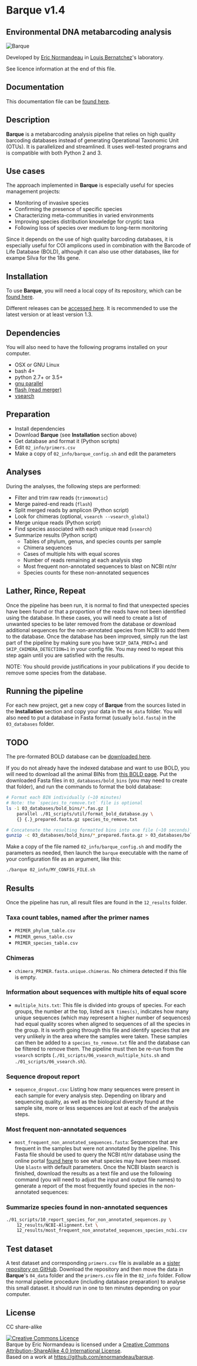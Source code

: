 # Barque v1.4

## Environmental DNA metabarcoding analysis

![Barque](https://raw.githubusercontent.com/enormandeau/barque/master/00_archive/barque_small.png)

Developed by [Eric Normandeau](https://github.com/enormandeau) in
[Louis Bernatchez](http://www.bio.ulaval.ca/louisbernatchez/presentation.htm)'s
laboratory.

See licence information at the end of this file.

## Documentation

This documentation file can be
[found here](https://github.com/enormandeau/barque/blob/master/README.md).

## Description

**Barque** is a metabarcoding analysis pipeline that relies on high quality
barcoding databases instead of generating Operational Taxonomic Unit (OTUs). It
is parallelized and streamlined. It uses well-tested programs and is compatible
with both Python 2 and 3.

## Use cases

The approach implemented in **Barque** is especially useful for species
management projects:

- Monitoring of invasive species
- Confirming the presence of specific species
- Characterizing meta-communities in varied environments
- Improving species distribution knowledge for cryptic taxa
- Following loss of species over medium to long-term monitoring

Since it depends on the use of high quality barcoding databases, it is
especially useful for COI amplicons used in combination with the Barcode of
Life Database (BOLD), although it can also use other databases, like for
exampe Silva for the 18s gene.

## Installation

To use **Barque**, you will need a local copy of its repository, which can be
[found here](https://github.com/enormandeau/barque/archive/master.zip).

Different releases can be
[accessed here](https://github.com/enormandeau/barque/releases). It is
recommended to use the latest version or at least version 1.3.

## Dependencies

You will also need to have the following programs installed on your computer.

- OSX or GNU Linux
- bash 4+
- python 2.7+ or 3.5+
- [gnu parallel](https://www.gnu.org/software/parallel/)
- [flash (read merger)](https://sourceforge.net/projects/flashpage/)
- [vsearch](https://github.com/torognes/vsearch)

## Preparation

- Install dependencies
- Download **Barque** (see **Installation** section above)
- Get database and format it (Python scripts)
- Edit `02_info/primers.csv`
- Make a copy of `02_info/barque_config.sh` and edit the parameters

## Analyses

During the analyses, the following steps are performed:

- Filter and trim raw reads (`trimmomatic`)
- Merge paired-end reads (`flash`)
- Split merged reads by amplicon (Python script)
- Look for chimeras (optional, `vsearch --vsearch_global`)
- Merge unique reads (Python script)
- Find species associated with each unique read (`vsearch`)
- Summarize results (Python script)
  - Tables of phylum, genus, and species counts per sample
  - Chimera sequences
  - Cases of multiple hits with equal scores
  - Number of reads remaining at each analysis step
  - Most frequent non-annotated sequences to blast on NCBI nt/nr
  - Species counts for these non-annotated sequences

## Lather, Rince, Repeat

Once the pipeline has been run, it is normal to find that unexpected species
have been found or that a proportion of the reads have not been identified
using the database. In these cases, you will need to create a list of unwanted
species to be later removed from the database or download additional sequences
for the non-annotated species from NCBI to add them to the database. Once the
database has been improved, simply run the last part of the pipeline by making
sure you have `SKIP_DATA_PREP=1` and `SKIP_CHIMERA_DETECTION=1` in your config
file. You may need to repeat this step again until you are satisfied with the
results.

NOTE: You should provide justifications in your publications if you decide to
remove some species from the database.

## Running the pipeline

For each new project, get a new copy of **Barque** from the sources listed in
the **Installation** section and copy your data in the `04_data` folder. You
will also need to put a database in Fasta format (usually `bold.fasta`) in the
`03_databases` folder.

## TODO

The pre-formated BOLD database can be
[downloaded here](http://www.bio.ulaval.ca/louisbernatchez/files/bold.fasta.gz).

If you do not already have the indexed database and want to use BOLD, you will
need to download all the animal BINs from
[this BOLD page](http://www.boldsystems.org/index.php/Public_BarcodeIndexNumber_Home).
Put the downloaded Fasta files in `03_databases/bold_bins` (you may need to
create that folder), and run the commands to format the bold database:

```bash
# Format each BIN individually (~10 minutes)
# Note: the `species_to_remove.txt` file is optional
ls -1 03_databases/bold_bins/*.fas.gz |
    parallel ./01_scripts/util/format_bold_database.py \
    {} {.}_prepared.fasta.gz species_to_remove.txt

# Concatenate the resulting formatted bins into one file (~10 seconds)
gunzip -c 03_databases/bold_bins/*_prepared.fasta.gz > 03_databases/bold.fasta
```

Make a copy of the file named `02_info/barque_config.sh` and modify the
parameters as needed, then launch the `barque` executable with the name of your
configuration file as an argument, like this:

```bash
./barque 02_info/MY_CONFIG_FILE.sh
```

## Results

Once the pipeline has run, all result files are found in the `12_results`
folder.

### Taxa count tables, named after the primer names

- `PRIMER_phylum_table.csv`
- `PRIMER_genus_table.csv`
- `PRIMER_species_table.csv`

### Chimeras

- `chimera_PRIMER.fasta.unique.chimeras`. No chimera detected if this file is empty.

### Information about sequences with multiple hits of equal score

- `multiple_hits.txt`: This file is divided into groups of species. For each
groups, the number at the top, listed as `N times(s)`, indicates how many
unique sequences (which may represent a higher number of sequences) had equal
quality scores when aligned to sequences of all the species in the group. It is
worth going through this file and identify species that are very unlikely in
the area where the samples were taken. These samples can then be added to a
`species_to_remove.txt` file and the database can be filtered to remove them.
The pipeline must then be re-run from the `vsearch` scripts
(`./01_scripts/06_vsearch_multiple_hits.sh` and `./01_scripts/06_vsearch.sh`).

### Sequence dropout report

- `sequence_dropout.csv`: Listing how many sequences were present in each
sample for every analysis step. Depending on library and sequencing quality, as
well as the biological diversity found at the sample site, more or less
sequences are lost at each of the analysis steps.

### Most frequent non-annotated sequences

- `most_frequent_non_annotated_sequences.fasta`: Sequences that are frequent
in the samples but were not annotated by the pipeline. This Fasta file should be
used to query the NCBI nt/nr database using the online portal
[found here](https://blast.ncbi.nlm.nih.gov/Blast.cgi?PAGE_TYPE=BlastSearch)
to see what species may have been missed. Use `blastn` with default parameters.
Once the NCBI blastn search is finished, download the results as a text file
and use the following command (you will need to adjust the input and output
file names) to generate a report of the most frequently found species in the
non-annotated sequences:

### Summarize species found in non-annotated sequences

```bash
./01_scripts/10_report_species_for_non_annotated_sequences.py \
    12_results/NCBI-Alignment.txt \
    12_results/most_frequent_non_annotated_sequences_species_ncbi.csv
```

## Test dataset

A test dataset and corresponding `primers.csv` file is available as a
[sister repository on GitHub](https://github.com/enormandeau/barque_test_dataset).
Download the repository and then move the data in **Barque**'s `04_data` folder
and the `primers.csv` file in the `02_info` folder. Follow the normal pipeline
procedure (including database preparation) to analyse this small dataset. it
should run in one to ten minutes depending on your computer.

## License

CC share-alike

<a rel="license" href="http://creativecommons.org/licenses/by-sa/4.0/"><img alt="Creative Commons Licence" style="border-width:0" src="https://i.creativecommons.org/l/by-sa/4.0/88x31.png" /></a><br /><span xmlns:dct="http://purl.org/dc/terms/" property="dct:title">Barque</span> by <span xmlns:cc="http://creativecommons.org/ns#" property="cc:attributionName">Eric Normandeau</span> is licensed under a <a rel="license" href="http://creativecommons.org/licenses/by-sa/4.0/">Creative Commons Attribution-ShareAlike 4.0 International License</a>.<br />Based on a work at <a xmlns:dct="http://purl.org/dc/terms/" href="https://github.com/enormandeau/barque" rel="dct:source">https://github.com/enormandeau/barque</a>.
